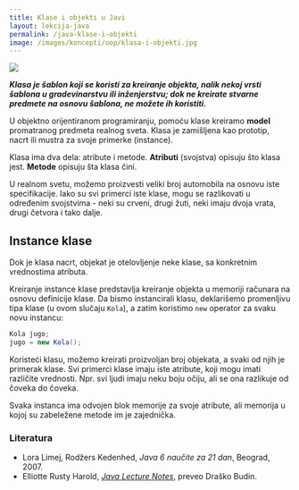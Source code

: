 ```yaml
---
title: Klase i objekti u Javi
layout: lekcija-java
permalink: /java-klase-i-objekti
image: /images/koncepti/oop/klasa-i-objekti.jpg
---
```


![]({{page.image}})

***Klasa je šablon koji se koristi za kreiranje objekta, nalik nekoj vrsti šablona u gradevinarstvu ili inženjerstvu; dok ne kreirate stvarne predmete na osnovu šablona, ne možete ih koristiti.***

U objektno orijentiranom programiranju, pomoću klase kreiramo **model** promatranog predmeta realnog sveta. Klasa je zamišljena kao prototip, nacrt ili mustra za svoje primerke (instance). 

Klasa ima dva dela: atribute i metode. **Atributi** (svojstva) opisuju što klasa jest. **Metode** opisuju šta klasa čini.

U realnom svetu, možemo proizvesti veliki broj automobila na osnovu iste specifikacije. Iako su svi primerci iste klase, mogu se razlikovati u određenim svojstvima - neki su crveni, drugi žuti, neki imaju dvoja vrata, drugi četvora i tako dalje.

## Instance klase

Dok je klasa nacrt, objekat je otelovljenje neke klase, sa konkretnim vrednostima atributa.

Kreiranje instance klase predstavlja kreiranje objekta u memoriji računara na osnovu definicije klase. Da bismo instancirali klasu, deklarišemo promenljivu tipa klase (u ovom slučaju `Kola`), a zatim koristimo `new` operator za svaku novu instancu:

```java
Kola jugo;
jugo = new Kola();
```

Koristeći klasu, možemo kreirati proizvoljan broj objekata, a svaki od njih je primerak klase. Svi primerci klase imaju iste atribute, koji mogu imati različite vrednosti. Npr. svi ljudi imaju neku boju očiju, ali se ona razlikuje od čoveka do čoveka.

Svaka instanca ima odvojen blok memorije za svoje atribute, ali memorija u kojoj su zabeležene metode im je zajednička.

### Literatura

- Lora Limej, Rodžers Kedenhed, *Java 6 naučite za 21 dan*, Beograd, 2007.
- Elliotte Rusty Harold, *[Java Lecture Notes](//www.cafeaulait.org/course/index.html)*, preveo Draško Budin.
